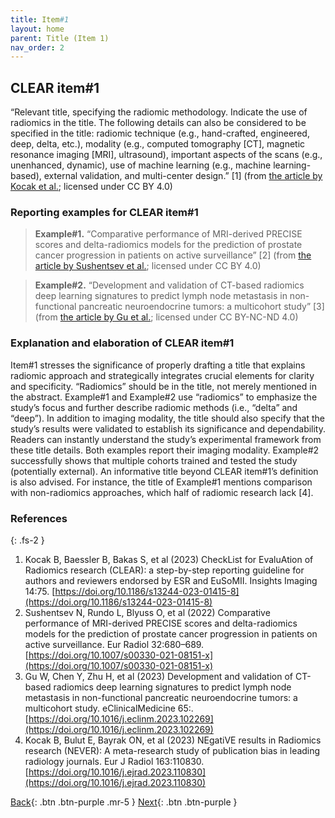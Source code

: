 ```yaml
---
title: Item#1
layout: home
parent: Title (Item 1)
nav_order: 2
---
```


## CLEAR item#1


“Relevant title, specifying the radiomic methodology. Indicate the use of radiomics in the title. The following details can also be considered to be specified in the title: radiomic technique (e.g., hand-crafted, engineered, deep, delta, etc.), modality (e.g., computed tomography [CT], magnetic resonance imaging [MRI], ultrasound), important aspects of the scans (e.g., unenhanced, dynamic), use of machine learning (e.g., machine learning-based), external validation, and multi-center design.” [1] (from [the article by Kocak et al.](https://insightsimaging.springeropen.com/articles/10.1186/s13244-023-01415-8); licensed under CC BY 4.0)


### Reporting examples for CLEAR item#1

> **Example#1.** “Comparative performance of MRI-derived PRECISE scores and delta-radiomics models for the prediction of prostate cancer progression in patients on active surveillance” [2] (from [the article by Sushentsev et al.](https://doi.org/10.1007/s00330-021-08151-x); licensed under CC BY 4.0)

> **Example#2.** “Development and validation of CT-based radiomics deep learning signatures to predict lymph node metastasis in non-functional pancreatic neuroendocrine tumors: a multicohort study” [3] (from [the article by Gu et al.](https://doi.org/10.1016/j.eclinm.2023.102269); licensed under CC BY-NC-ND 4.0)

### Explanation and elaboration of CLEAR item#1

Item#1 stresses the significance of properly drafting a title that explains radiomic approach and strategically integrates crucial elements for clarity and specificity. “Radiomics” should be in the title, not merely mentioned in the abstract. Example#1 and Example#2 use “radiomics” to emphasize the study’s focus and further describe radiomic methods (i.e., “delta” and “deep”). In addition to imaging modality, the title should also specify that the study’s results were validated to establish its significance and dependability. Readers can instantly understand the study’s experimental framework from these title details. Both examples report their imaging modality. Example#2 successfully shows that multiple cohorts trained and tested the study (potentially external). An informative title beyond CLEAR item#1’s definition is also advised. For instance, the title of Example#1 mentions comparison with non-radiomics approaches, which half of radiomic research lack [4].

### References

{: .fs-2 }

1. 	Kocak B, Baessler B, Bakas S, et al (2023) CheckList for EvaluAtion of Radiomics research (CLEAR): a step-by-step reporting guideline for authors and reviewers endorsed by ESR and EuSoMII. Insights Imaging 14:75. [https://doi.org/10.1186/s13244-023-01415-8](https://doi.org/10.1186/s13244-023-01415-8)
2. 	Sushentsev N, Rundo L, Blyuss O, et al (2022) Comparative performance of MRI-derived PRECISE scores and delta-radiomics models for the prediction of prostate cancer progression in patients on active surveillance. Eur Radiol 32:680–689. [https://doi.org/10.1007/s00330-021-08151-x](https://doi.org/10.1007/s00330-021-08151-x)
3. 	Gu W, Chen Y, Zhu H, et al (2023) Development and validation of CT-based radiomics deep learning signatures to predict lymph node metastasis in non-functional pancreatic neuroendocrine tumors: a multicohort study. eClinicalMedicine 65:. [https://doi.org/10.1016/j.eclinm.2023.102269](https://doi.org/10.1016/j.eclinm.2023.102269)
4. 	Kocak B, Bulut E, Bayrak ON, et al (2023) NEgatiVE results in Radiomics research (NEVER): A meta-research study of publication bias in leading radiology journals. Eur J Radiol 163:110830. [https://doi.org/10.1016/j.ejrad.2023.110830](https://doi.org/10.1016/j.ejrad.2023.110830)

[Back](https://radiomic.github.io/CLEAR-E3/){: .btn .btn-purple  .mr-5  }
[Next](https://radiomic.github.io/CLEAR-E3/docs/Item2.html){: .btn .btn-purple   }
